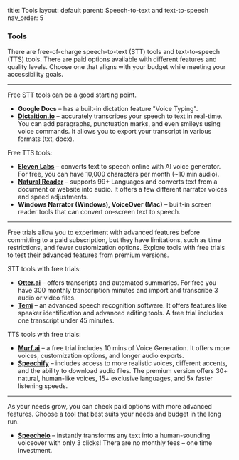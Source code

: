 title: Tools 
layout: default 
parent: Speech-to-text and text-to-speech
nav_order: 5


### Tools

There are free-of-charge speech-to-text (STT) tools and text-to-speech (TTS) tools. There are paid options available with different features and quality levels. Choose one that aligns with your budget while meeting your accessibility goals.
***

Free STT tools can be a good starting point.

- **Google Docs** – has a built-in dictation feature "Voice Typing".
- [**Dictaition.io**](http://dictaition.io/) – accurately transcribes your speech to text in real-time. You can add paragraphs, punctuation marks, and even smileys using voice commands. It allows you to export your transcript in various formats (txt, docx).

Free TTS tools:

- [**Eleven Labs**](https://elevenlabs.io/) – converts text to speech online with AI voice generator. For free, you can have 10,000 characters per month (~10 min audio).
- [**Natural Reader**](https://www.naturalreaders.com/) – supports 99+ Languages and converts text from a document or website into audio. It offers a few different narrator voices and speed adjustments.
- **Windows Narrator (Windows), VoiceOver (Mac)** – built-in screen reader tools that can convert on-screen text to speech.

***
Free trials allow you to experiment with advanced features before committing to a paid subscription, but they have limitations, such as time restrictions, and fewer customization options. Explore tools with free trials to test their advanced features from premium versions.

STT tools with free trials:

- [**Otter.ai**](http://otter.ai/) – offers transcripts and automated summaries. For free you have 300 monthly transcription minutes and import and transcribe 3 audio or video files.
- [**Temi**](https://www.temi.com/) – an advanced speech recognition software. It offers features like speaker identification and advanced editing tools. A free trial includes one transcript under 45 minutes.

TTS tools with free trials:

- [**Murf.ai**](http://murf.ai/) – a free trial includes 10 mins of Voice Generation. It offers more voices, customization options, and longer audio exports.
- [**Speechify**](https://speechify.com/) – includes access to more realistic voices, different accents, and the ability to download audio files. The premium version offers 30+ natural, human-like voices, 15+ exclusive languages, and 5x faster listening speeds.

***
As your needs grow, you can check paid options with more advanced features.
Choose a tool that best suits your needs and budget in the long run.

- [**Speechelo**](https://speechelo.com/) – instantly transforms any text into a human-sounding voiceover with only 3 clicks! Thera are no monthly fees – one time investment.
